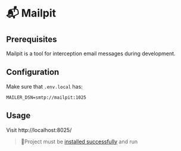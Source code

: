 # 📬 Mailpit

## Prerequisites

Mailpit is a tool for interception email messages during development.

## Configuration

Make sure that `.env.local` has: 

```env
MAILER_DSN=smtp://mailpit:1025
```

## Usage 

Visit http://localhost:8025/

> 🚨Project must be [installed successfully](getting_started.md) and run
